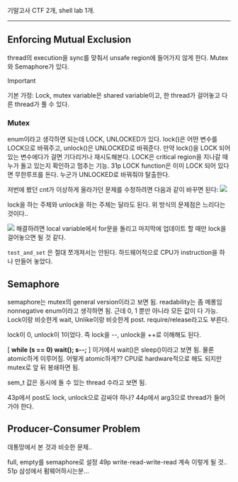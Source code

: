 기말고사
CTF 2개, shell lab 1개.

---
## Enforcing Mutual Exclusion
thread의 execution을 sync를 맞춰서 unsafe region에 들어가지 않게 한다.
Mutex와 Semaphore가 있다.

>[!important] 
>기본 가정: Lock, mutex variable은 shared variable이고, 한 thread가 걸어놓고 다른 thread가 풀 수 있다.

### Mutex
enum이라고 생각하면 되는데 LOCK, UNLOCKED가 있다.
lock()은 어떤 변수를 LOCK으로 바꿔주고, unlock()은 UNLOCKED로 바꿔준다.
만약 lock()을 LOCK 되어 있는 변수에다가 걸면 기다리거나 재시도해본다.
LOCK은 critical region을 지나갈 때 누가 돌고 있는지 확인하고 멈추는 기능.
31p
LOCK function은 이미 LOCK 되어 있다면 무한루프를 돈다. 누군가 UNLOCKED로 바꿔줘야 탈출한다.

저번에 봤던 cnt가 이상하게 올라가던 문제를 수정하려면 다음과 같이 바꾸면 된다:
![](https://i.imgur.com/QFXV64o.png)

lock을 하는 주체와 unlock을 하는 주체는 달라도 된다.
위 방식의 문제점은 느리다는 것이다..

![](https://i.imgur.com/N9LmFiQ.png)
해결하려면 local variable에서 for문을 돌리고 마지막에 업데이트 할 때만 lock을 걸어놓으면 될 것 같다.

`test_and_set` 은 절대 쪼개져서는 안된다. 하드웨어적으로 CPU가 instruction을 하나 만들어 놓았다.

## Semaphore
semaphore는 mutex의 general version이라고 보면 됨. readability는 좀 메롱임
nonnegative enum이라고 생각하면 됨. 근데 0, 1 뿐만 아니라 모든 값이 다 가능.
Lock이랑 비슷한게 wait, Unlike이랑 비슷한게 post. require/release라고도 부른다.

lock이 0, unlock이 1이었다. 즉 lock을 --, unlock을 ++로 이해해도 된다.

\[ **while (s == 0) wait(); s--;** ] 이거에서 wait()은 sleep()이라고 보면 됨. 물론 atomic하게 이루어짐.
어떻게 atomic하게?? CPU로 hardware적으로 해도 되지만 mutex로 앞 뒤 봉쇄하면 됨.

sem_t 값은 동시에 돌 수 있는 thread 수라고 보면 됨.

43p에서 post도 lock, unlock으로 감싸야 하나?
44p에서 arg3으로 thread가 들어가야 한다.

## Producer-Consumer Problem
데통망에서 본 것과 비슷한 문제..

full, empty를 semaphore로 설정
49p
write-read-write-read 계속 이렇게 될 것..
51p
삼성에서 펌웨어하시는분...